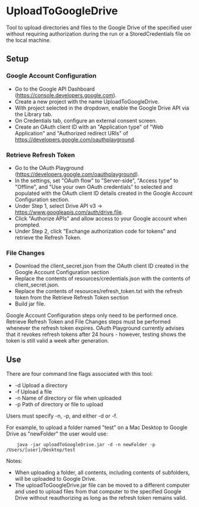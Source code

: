 # UploadToGoogleDrive

Tool to upload directories and files to the Google Drive of the specified user without requiring authorization during the run or a StoredCredentials file on the local machine.

## Setup

### Google Account Configuration
- Go to the Google API Dashboard (https://console.developers.google.com).
- Create a new project with the name UploadToGoogleDrive.
- With project selected in the dropdown, enable the Google Drive API via the Library tab.
- On Credentials tab, configure an external consent screen.
- Create an OAuth client ID with an "Application type" of "Web Application" and "Authorized redirect URIs" of https://developers.google.com/oauthplayground.

### Retrieve Refresh Token
- Go to the OAuth Playground (https://developers.google.com/oauthplayground).
- In the settings, set "OAuth flow" to "Server-side", "Access type" to "Offline", and "Use your own OAuth credentials" to selected and populated with the OAuth client ID details created in the Google Account Configuration section.
- Under Step 1, select Drive API v3 -> https://www.googleapis.com/auth/drive.file.
- Click "Authorize APIs" and allow access to your Google account when prompted.
- Under Step 2, click "Exchange authorization code for tokens" and retrieve the Refresh Token.

### File Changes
- Download the client_secret.json from the OAuth client ID created in the Google Account Configuration section
- Replace the contents of resources/credentials.json with the contents of client_secret.json.
- Replace the contents of resources/refresh_token.txt with the refresh token from the Retrieve Refresh Token section
- Build jar file.

Google Account Configuration steps only need to be performed once.  Retrieve Refresh Token and File Changes steps must be performed whenever the refresh token expires.
OAuth Playground currently advises that it revokes refresh tokens after 24 hours - however, testing shows the token is still valid a week after generation.

## Use

There are four command line flags associated with this tool: 
- -d      Upload a directory
- -f      Upload a file
- -n      Name of directory or file when uploaded
- -p      Path of directory or file to upload

Users must specify -n, -p, and either -d or -f.

For example, to upload a folder named "test" on a Mac Desktop to Google Drive as "newFolder" the user would use:
```
    java -jar uploadToGoogleDrive.jar -d -n newFolder -p /Users/[user]/Desktop/test
```

Notes:
- When uploading a folder, all contents, including contents of subfolders, will be uploaded to Google Drive.
- The uploadToGoogleDrive.jar file can be moved to a different computer and used to upload files from that computer to the specified Google Drive without reauthorizing as long as the refresh token remains valid.
